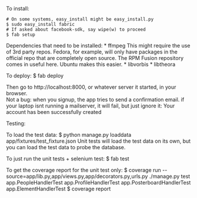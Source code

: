 To install:

    # On some systems, easy_install might be easy_install.py
    $ sudo easy_install fabric 
    # If asked about facebook-sdk, say wipe(w) to proceed
    $ fab setup

Dependencies that need to be installed:
    * ffmpeg
      This might require the use of 3rd party repos. Fedora, for example, will
      only have packages in the official repo that are completely open source.
      The RPM Fusion repository comes in useful here. Ubuntu makes this easier.
    * libvorbis
    * libtheora

To deploy:
    $ fab deploy

Then go to http://localhost:8000, or whatever server it started, in your 
browser.	
Not a bug: when you signup, the app tries to send a confirmation email.
if your laptop isnt running a mailserver, it will fail, but just ignore it:
Your account has been successfully created

Testing:

To load the test data:
    $ python manage.py loaddata app/fixtures/test_fixture.json 
Unit tests will load the test data on its own, but you can load the test data to probe the database.

To just run the unit tests + selenium test:
    $ fab test
    
To get the coverage report for the unit test only:
	$ coverage run --source=app/lib.py,app/views.py,app/decorators.py,urls.py ./manage.py test app.PeopleHandlerTest app.ProfileHandlerTest app.PosterboardHandlerTest app.ElementHandlerTest
	$ coverage report